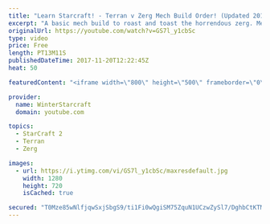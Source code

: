 ```yaml
---
title: "Learn Starcraft! - Terran v Zerg Mech Build Order! (Updated 2018)"
excerpt: "A basic mech build to roast and toast the horrendous zerg. Meant for lower level players looking for some direction! -- Watch live at https://www.twitch.tv/wintergaming"
originalUrl: https://youtube.com/watch?v=GS7l_y1cbSc
type: video
price: Free
length: PT13M11S
publishedDateTime: 2017-11-20T12:22:45Z
heat: 50

featuredContent: "<iframe width=\"800\" height=\"500\" frameborder=\"0\" src=\"https://www.youtube.com/embed/GS7l_y1cbSc\" allow=\"accelerometer; autoplay; encrypted-media; gyroscope; picture-in-picture\" allowfullscreen></iframe>"

provider:
  name: WinterStarcraft
  domain: youtube.com

topics:
  - StarCraft 2
  - Terran
  - Zerg

images:
  - url: https://i.ytimg.com/vi/GS7l_y1cbSc/maxresdefault.jpg
    width: 1280
    height: 720
    isCached: true

secured: "T0Mze85wNlfjqwSxjSbgS9/ti1Fi0wQgiSM75ZquN1UCzwZySl7/DghbCtKTMQcf9ogho332tnM1gp9mNjG1t12EHdA95C0N7kpGKmfVZy6j9bYpJdWmyB1l7F6bp+kBtHOc+wSbhPYPQZdWOdUVs5DFDEOVNI3MTvrO8dkO5w545yIKMcAkKkz4t/jJQbXa8B6CegaoAfxj0laxEEJQYH32oOl4EDUWmsErqviqUkAugH/zdqEsz01jEzpk2fXfuMh8e07/yGZol6mLLcCSvW6Vnc6KeusIQ9i1N6qvfmIZvaQHEp21fKEJyq8gVEM6e9cKlvU1H6tKj5NsSRkfLvHfZYrkU4nTPzuCq0Jivwh2we1Vuf7kEX5iV7zotDtl3p9rziMJuKXgvHWx7xQa14WdIw5ev3hijfakBaUbU38=;AmhmdJ/jTTU3hVTDoZv8tA=="
---
```


